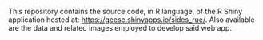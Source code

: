 This repository contains the source code, in R language, of the R Shiny application hosted at: https://geesc.shinyapps.io/sides_rue/. Also available are the data and related images employed to develop said web app.
